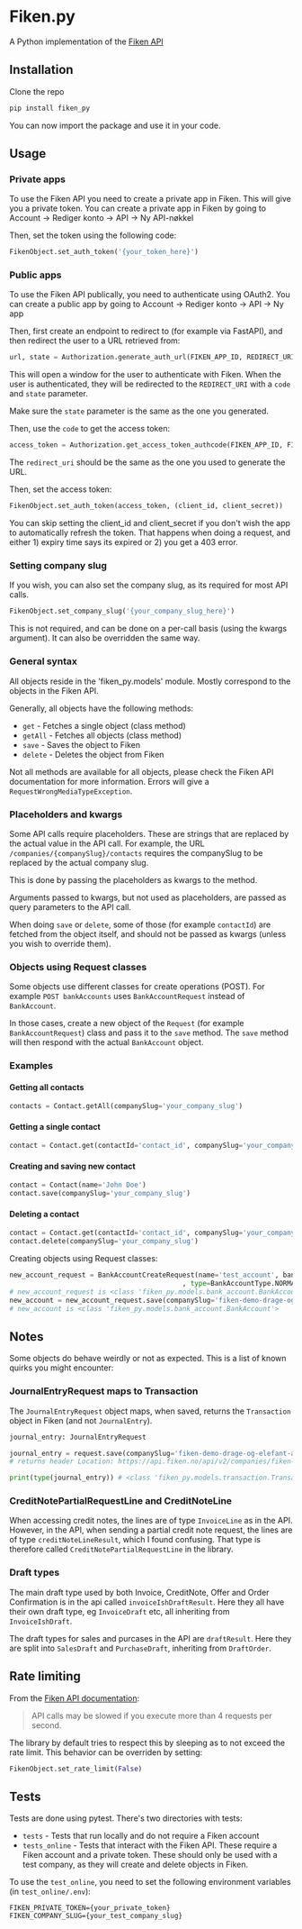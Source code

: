 # Fiken.py
A Python implementation of the [Fiken API](https://api.fiken.no/api/v2/docs/#/contacts/createContact)

## Installation
Clone the repo
```bash
pip install fiken_py
```
You can now import the package and use it in your code.

## Usage
### Private apps
To use the Fiken API you need to create a private app in Fiken. 
This will give you a private token. You can create a private app in Fiken by going to Account -> Rediger konto -> 
API -> Ny API-nøkkel

Then, set the token using the following code:

```python
FikenObject.set_auth_token('{your_token_here}')
```

### Public apps
To use the Fiken API publically, you need to authenticate using OAuth2.
You can create a public app by going to Account -> Rediger konto -> API
-> Ny app

Then, first create an endpoint to redirect to (for example via FastAPI), and
then redirect the user to a URL retrieved from:
```python
url, state = Authorization.generate_auth_url(FIKEN_APP_ID, REDIRECT_URI)
```
This will open a window for the user to authenticate with Fiken.
When the user is authenticated, they will be redirected to the `REDIRECT_URI` with a `code` and `state` parameter.

Make sure the `state` parameter is the same as the one you generated.

Then, use the `code` to get the access token:
```python
access_token = Authorization.get_access_token_authcode(FIKEN_APP_ID, FIKEN_APP_SECRET, REDIRECT_URI, code)
```

The `redirect_uri` should be the same as the one you used to generate the URL.

Then, set the access token:
```python
FikenObject.set_auth_token(access_token, (client_id, client_secret))
```

You can skip setting the client_id and client_secret if you don't wish the app to automatically 
refresh the token. That happens when doing a request, and either 1) expiry time says its expired or 2) you get a 403 error.

### Setting company slug
If you wish, you can also set the company slug, as its required for most API calls.
```python
FikenObject.set_company_slug('{your_company_slug_here}')
```
This is not required, and can be done on a per-call basis (using the kwargs argument).
It can also be overridden the same way.

### General syntax
All objects reside in the 'fiken_py.models' module.
Mostly correspond to the objects in the Fiken API.

Generally, all objects have the following methods:
- `get` - Fetches a single object (class method)
- `getAll` - Fetches all objects (class method)
- `save` - Saves the object to Fiken
- `delete` - Deletes the object from Fiken

Not all methods are available for all objects, please check the Fiken API documentation for more information.
Errors will give a `RequestWrongMediaTypeException`.


### Placeholders and kwargs
Some API calls require placeholders. These are strings that are replaced by the actual value in the API call.
For example, the URL `/companies/{companySlug}/contacts` requires the companySlug to be replaced by the actual company slug.

This is done by passing the placeholders as kwargs to the method.

Arguments passed to kwargs, but not used as placeholders, are passed as query parameters to the API call.

When doing `save` or `delete`, some of those (for example `contactId`) are fetched from
the object itself, and should not be passed as kwargs (unless you wish to override them).

### Objects using Request classes
Some objects use different classes for create operations (POST).
For example `POST bankAccounts` uses `BankAccountRequest` instead of `BankAccount`.  
  
In those cases, create a new object of the `Request` (for example `BankAccountRequest`) class and pass it to the `save` method.
The `save` method will then respond with the actual `BankAccount` object.

### Examples
#### Getting all contacts
```python
contacts = Contact.getAll(companySlug='your_company_slug')
```

#### Getting a single contact
```python
contact = Contact.get(contactId='contact_id', companySlug='your_company_slug')
```

#### Creating and saving new contact
```python
contact = Contact(name='John Doe')
contact.save(companySlug='your_company_slug')
```

#### Deleting a contact
```python
contact = Contact.get(contactId='contact_id', companySlug='your_company_slug')
contact.delete(companySlug='your_company_slug')
```

Creating objects using Request classes:
```python
new_account_request = BankAccountCreateRequest(name='test_account', bankAccountNumber="11122233334 "
                                           , type=BankAccountType.NORMAL)
# new_account_request is <class 'fiken_py.models.bank_account.BankAccountCreateRequest'>
new_account = new_account_request.save(companySlug='fiken-demo-drage-og-elefant-as')
# new_account is <class 'fiken_py.models.bank_account.BankAccount'>
```

## Notes
Some objects do behave weirdly or not as expected.
This is a list of known quirks you might encounter:
### JournalEntryRequest maps to Transaction
The `JournalEntryRequest` object maps, when saved, returns the 
`Transaction` object in Fiken (and not `JournalEntry`).

```python
journal_entry: JournalEntryRequest

journal_entry = request.save(companySlug='fiken-demo-drage-og-elefant-as')
# returns header Location: https://api.fiken.no/api/v2/companies/fiken-demo-drage-og-elefant-as/transactions/{some id}

print(type(journal_entry)) # <class 'fiken_py.models.transaction.Transaction'>
```

### CreditNotePartialRequestLine and CreditNoteLine
When accessing credit notes, the lines are of type `InvoiceLine` as in the API.
However, in the API, when sending a partial credit note request, the lines are of type `creditNoteLineResult`, which
I found confusing. That type is therefore called `CreditNotePartialRequestLine` in the library.

### Draft types
The main draft type used by both Invoice, CreditNote, Offer and Order Confirmation is in the api called
`invoiceIshDraftResult`. Here they all have their own draft type, eg `InvoiceDraft` etc, all
inheriting from `InvoiceIshDraft`.

The draft types for sales and purcases in the API are `draftResult`.
Here they are split into `SalesDraft` and `PurchaseDraft`, inheriting
from `DraftOrder`.


## Rate limiting
From the [Fiken API documentation](https://api.fiken.no/api/v2/docs/):
> API calls may be slowed if you execute more than 4 requests per second.

The library by default tries to respect this by sleeping as to not exceed the rate limit.
This behavior can be overriden by setting:

```python
FikenObject.set_rate_limit(False)
```


## Tests
Tests are done using pytest. There's two directories with tests:
- `tests` - Tests that run locally and do not require a Fiken account
- `tests_online` - Tests that interact with the Fiken API. These require a Fiken account and a private token.
These should only be used with a test company, as they will create and delete objects in Fiken.

To use the `test_online`, you need to set the following environment variables (in `test_online/.env`):
```dotenv
FIKEN_PRIVATE_TOKEN={your_private_token}
FIKEN_COMPANY_SLUG={your_test_company_slug}
```
